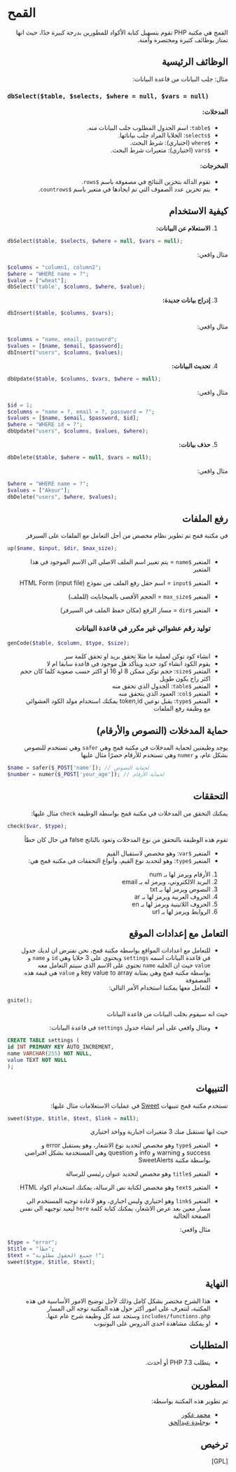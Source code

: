 # القمح
<div dir="rtl">
  
القمح هي مكتبة PHP تقوم بتسهيل كتابة الأكواد للمطورين بدرجة كبيرة جدًا، حيث انها تمتاز بوظائف كثيرة ومختصرة وآمنة.

## الوظائف الرئيسية
مثال: جلب البيانات من قاعدة البيانات:
</div>

### ```dbSelect($table, $selects, $where = null, $vars = null)```

<div dir="rtl">

#### المدخلات:

- `$table`: اسم الجدول المطلوب جلب البيانات منه.
- `$selects`: الخلايا المراد جلب بياناتها.
- `$where` (اختياري): شرط البحث.
- `$vars` (اختياري): متغيرات شرط البحث.

#### المخرجات:

- تقوم الدالة بتخزين النتائج في مصفوفة باسم `$rows`.
- يتم تخزين عدد الصفوف التي تم ايجادها في متغير باسم `$countrows`.

## كيفية الاستخدام

1. **الاستعلام عن البيانات:**

    </div>



 ```php
 dbSelect($table, $selects, $where = null, $vars = null);
 ```
    
<div dir="rtl">

 مثال واقعي:
 
</div>
 
    
 ```php
 $columns = "column1, column2";
 $where = "WHERE name = ?";
 $value = ["wheat"];
 dbSelect('table', $columns, $where, $value);
 ```
<div dir="rtl"> 

3. **إدراج بيانات جديدة:**
</div>

 ```php
 dbInsert($table, $columns, $vars);
 ```
<div dir="rtl"> 

 مثال واقعي:
</div>

 ```php
 $columns = "name, email, password";
 $values = [$name, $email, $password];
 dbInsert("users", $columns, $values);
 ```

<div dir="rtl"> 

4. **تحديث البيانات:**
</div>

 ```php
 dbUpdate($table, $columns, $vars, $where = null);
 ```
    
<div dir="rtl"> 

 مثال واقعي:
    
</div>

 ```php
 $id = 1;
 $columns = "name = ?, email = ?, password = ?";
 $values = [$name, $email, $password, $id];
 $where = "WHERE id = ?";
 dbUpdate("users", $columns, $values, $where);
 ```
<div dir="rtl">

5.  **حذف بيانات:**
</div>

 ```php
 dbDelete($table, $where = null, $vars = null);
 ```
<div dir="rtl">

مثال واقعي:
    
</div>

 ```php
 $where = "WHERE name = ?";
 $values = ["Akour"];
 dbDelete("users", $where, $values);
 ```
<div dir="rtl">

## رفع الملفات
في مكتبة قمح تم تطوير نظام مخصص من أجل التعامل مع الملفات على السيرفر
</div>

```php
up($name, $input, $dir, $max_size);
```
<div dir="rtl">

- المتغير `$name` = يتم تغيير اسم الملف الاصلي الى الاسم الموجود في هذا المتغير
- المتغير `$input` = اسم حقل رفع الملف من نموذج HTML Form (input file)
- المتغير `$max_size` = الحجم الأقصى بالميجابايت (للملف)
- المتغير `$dir` = مسار الرفع (مكان حفظ الملف في السيرفر)

  ### توليد رقم عشوائي غير مكرر في قاعدة البيانات
  </div>
  
  ```php
  genCode($table, $column, $type, $size);
  ```
<div dir="rtl">
  
 - انشاء كود توكن لعملية ما مثلا تحقق بريد او تحقق كلمة سر
 - يقوم الكود انشاء كود جديد ويتأكد هل موجود في قاعدة سابقا ام لا
 - المتغير `$size`: حجم توكن ممكن  8 او 16 او اكثر حسب صعوبة كلما كان حجم اكثر راح يكون طويل
 - المتغير `$table`: الجدول الذي تحقق منه
 - المتغير `$col`: العمود الذي يتحقق منه
 - المتغير `$type`: يقبل نوعين token,id
يمكنك استخدام مولد الكود العشوائي مع وظيفة رفع الملفات

  ## حماية المدخلات (النصوص والأرقام)
  يوجد وظيفتين لحماية المدخلات في مكتبة قمح وهي `safer` وهي تستخدم للنصوص بشكل عام، و `numer` وهي تستخدم للأرقام حصرًا
  مثال عليها
</div>
  
  ```php
  $name = safer($_POST['name']); // لحماية النصوص
  $number = numer($_POST['your_age']); // لحماية الأرقام
  ```
<div dir="rtl">

  ## التحققات
  يمكنك التحقق من المدخلات في مكتبة قمح بواسطة الوظيفة `check`
  مثال عليها:
</div>

  ```php
  check($var, $type);
  ```
<div dir="rtl">

  تقوم هذه الوظيفة بالتحقق من نوع المدخلات وتعود بالناتج false في حال كان خطأ
  - المتغير `$var`: وهو مخصص لاستقبال القيم
  - المتغير `$type`: وهو لتحديد نوع القيم، وأنواع التحققات في مكتبة قمح هي:
   1. الأرقام ويرمز لها بـ num
   2. البريد الالكتروني، ويرمز له بـ email
   3. النصوص ويرمز لها بـ txt
   4. الحروف العربية ويرمز لها بـ ar
   5. الحروف اللاتينية ويرمز لها بـ en
   6. الروابط ويرمز لها بـ url

## التعامل مع إعدادات الموقع

  - للتعامل مع اعدادات المواقع بواسطة مكتبة قمح، نحن نفترض ان لديك جدول في قاعدة البيانات اسمه `settings` ويحتوي على 3 خلايا وهي `id` و `name` و `value` حيث ان الخلية `name` تحتوي على الاسم الذي سيتم التعامل معه بواسطة مكتبة قمح وهي بمثابة key value to array و `value` هي قيمة هذه المصفوفة
  - للتعامل معها يمكننا استخدام الأمر التالي:
</div>

  ```php
  gsite();
  ```
<div dir="rtl">

 حيث انه سيقوم بجلب البيانات من قاعدة البيانات
  - ومثال واقعي على أمر انشاء جدول `settings` في قاعدة البيانات:
</div>

  ```sql
  CREATE TABLE settings (
  id INT PRIMARY KEY AUTO_INCREMENT,
  name VARCHAR(255) NOT NULL,
  value TEXT NOT NULL
  );
  ```
<div dir="rtl">

## التنبيهات
  تستخدم مكتبة قمح تنبيهات [Sweet](https://github.com/sweetalert2/sweetalert2) في عمليات الاستعلامات
  مثال عليها:
</div>

  ```php
  sweet($type, $title, $text, $link = null);
  ```
<div dir="rtl">

  حيث انها تستقبل منك 3 متغيرات اجبارية وواحد اختياري
  - المتغير `$type` وهو مخصص لتحديد نوع الاشعار، وهو يستقبل error و success و warning و info و question وهي المستخدمة بشكل افتراضي بواسطة مكتبة SweetAlerts
  - المتغير `$title` وهو مخصص لتحديد عنوان رئيسي للرسالة
  - المتغير `$text` وهو مخصص لكتابة نص الرسالة، يمكنك استخدام اكواد HTML
  - المتغير `$link` وهو اختياري وليس اجباري، وهو لاعادة توجيه المستخدم الى مسار معين بعد عرض الاشعار، يمكنك كتابة كلمة `here` ليعيد توجيهه الى نفس الصفحة الحالية

    مثال واقعي:
</div>

 ```php
 $type = "error";
 $title = "خطأ";
 $text = "جميع الحقول مطلوبة !";
 sweet($type, $title, $text);
 ```
<div dir="rtl">

## النهاية
  - هذا الشرح مختصر بشكل كامل وذلك لأجل توضيح الامور الأساسية في هذه المكتبة، لتتعرف على امور أكثر حول هذه المكتبة توجه الى المسار `includes/functions.php` وستجد عند كل وظيفة شرح عام عنها.
  - او يمكنك مشاهدة احدى الدروس على اليوتيوب
## المتطلبات

- يتطلب PHP 7.3 أو أحدث.

## المطورين
تم تطوير هذه المكتبة بواسطة:
- [محمد عكور](https://github.com/akourpro)
- [بوجليدة عبدالحق](https://github.com/abdelhakpro)

## ترخيص

[GPL]

</div>
